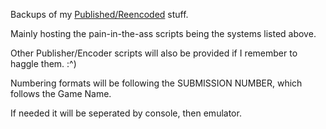 Backups of my [Published/Reencoded](https://tasvideos.org/Activity/Publishers/Spikestuff) stuff.

Mainly hosting the pain-in-the-ass scripts being the systems listed above.

Other Publisher/Encoder scripts will also be provided if I remember to haggle them. :^)

Numbering formats will be following the SUBMISSION NUMBER, which follows the Game Name.

If needed it will be seperated by console, then emulator.